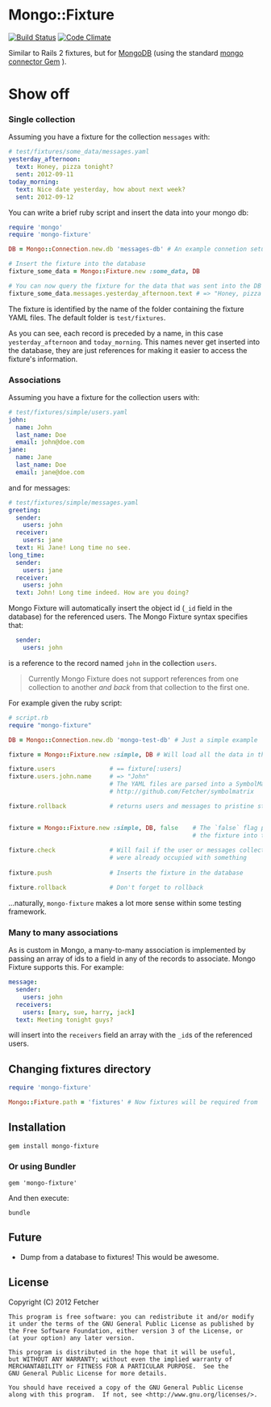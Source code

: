 Mongo::Fixture
===============
[![Build Status](https://secure.travis-ci.org/Fetcher/mongo-fixture.png)](http://travis-ci.org/Fetcher/mongo-fixture) [![Code Climate](https://codeclimate.com/badge.png)](https://codeclimate.com/github/Fetcher/mongo-fixture)

Similar to Rails 2 fixtures, but for [MongoDB][mongo-db] (using the standard [mongo connector Gem][mongo-gem] ).

[mongo-db]: http://www.mongodb.org/
[mongo-gem]: http://rubygems.org/gems/mongo

Show off
========

### Single collection 

Assuming you have a fixture for the collection `messages` with:
```yaml
# test/fixtures/some_data/messages.yaml
yesterday_afternoon:
  text: Honey, pizza tonight?
  sent: 2012-09-11
today_morning:
  text: Nice date yesterday, how about next week?
  sent: 2012-09-12
```

You can write a brief ruby script and insert the data into your mongo db:
```ruby
require 'mongo'
require 'mongo-fixture'

DB = Mongo::Connection.new.db 'messages-db' # An example connetion setup

# Insert the fixture into the database
fixture_some_data = Mongo::Fixture.new :some_data, DB

# You can now query the fixture for the data that was sent into the DB
fixture_some_data.messages.yesterday_afternoon.text # => "Honey, pizza tonight?"
```

The fixture is identified by the name of the folder containing the fixture YAML files. The default folder is `test/fixtures`.

As you can see, each record is preceded by a name, in this case `yesterday_afternoon` and `today_morning`. This names never get inserted into the database, they are just references for making it easier to access the fixture's information.

### Associations

Assuming you have a fixture for the collection users with:
```yaml
# test/fixtures/simple/users.yaml
john:
  name: John
  last_name: Doe
  email: john@doe.com
jane:
  name: Jane
  last_name: Doe
  email: jane@doe.com
```

and for messages:
```yaml
# test/fixtures/simple/messages.yaml
greeting:
  sender:
    users: john
  receiver:
    users: jane
  text: Hi Jane! Long time no see.
long_time:
  sender:
    users: jane
  receiver:
    users: john
  text: John! Long time indeed. How are you doing?
```

Mongo Fixture will automatically insert the object id (`_id` field in the database) for the referenced users. The Mongo Fixture syntax specifies that:

```yaml
  sender:
    users: john
```

is a reference to the record named `john` in the collection `users`.

> Currently Mongo Fixture does not support references from one collection to another _and back_ from that collection to the first one.

For example given the ruby script:

```ruby
# script.rb
require "mongo-fixture"

DB = Mongo::Connection.new.db 'mongo-test-db' # Just a simple example

fixture = Mongo::Fixture.new :simple, DB # Will load all the data in the fixture into the database

fixture.users               # == fixture[:users]
fixture.users.john.name     # => "John"
                            # The YAML files are parsed into a SymbolMatrix
                            # http://github.com/Fetcher/symbolmatrix

fixture.rollback            # returns users and messages to pristine status (#drop)


fixture = Mongo::Fixture.new :simple, DB, false    # The `false` flag prevent the constructor from automatically pushing
                                                   # the fixture into the database
                                                    
fixture.check               # Will fail if the user or messages collection
                            # were already occupied with something
                            
fixture.push                # Inserts the fixture in the database

fixture.rollback            # Don't forget to rollback

```

...naturally, `mongo-fixture` makes a lot more sense within some testing framework.

### Many to many associations

As is custom in Mongo, a many-to-many association is implemented by passing an array of ids to a field in any of the records to associate. Mongo Fixture supports this. For example:

```yaml
message:
  sender:
    users: john
  receivers:
    users: [mary, sue, harry, jack]
  text: Meeting tonight guys?
```

will insert into the `receivers` field an array with the `_id`s of the referenced users.

Changing fixtures directory
---------------------------

```ruby
require 'mongo-fixture'

Mongo::Fixture.path = 'fixtures' # Now fixtures will be required from `fixtures/`
```

Installation
------------

    gem install mongo-fixture

### Or using Bundler

    gem 'mongo-fixture'

And then execute:

    bundle

Future
------

- Dump from a database to fixtures! This would be awesome.

## License

Copyright (C) 2012 Fetcher

    This program is free software: you can redistribute it and/or modify
    it under the terms of the GNU General Public License as published by
    the Free Software Foundation, either version 3 of the License, or
    (at your option) any later version.

    This program is distributed in the hope that it will be useful,
    but WITHOUT ANY WARRANTY; without even the implied warranty of
    MERCHANTABILITY or FITNESS FOR A PARTICULAR PURPOSE.  See the
    GNU General Public License for more details.

    You should have received a copy of the GNU General Public License
    along with this program.  If not, see <http://www.gnu.org/licenses/>.
